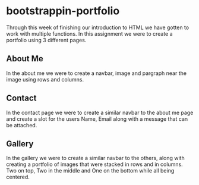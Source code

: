 # bootstrappin-portfolio

Through this week of finishing our introduction to HTML we have gotten to work with multiple functions. In this assignment we were to create a portfolio using 3 different pages. 

## About Me 
In the about me we were to create a navbar, image and pargraph near the image using rows and columns. 

## Contact 
In the contact page we were to create a similar navbar to the about me page and create a slot for the users Name, Email along with a message that can be attached. 

## Gallery
In the gallery we were to create a similar navbar to the others, along with creating a portfolio of images that were stacked in rows and in columns. Two on top, Two in the middle and One on the bottom while all being centered. 